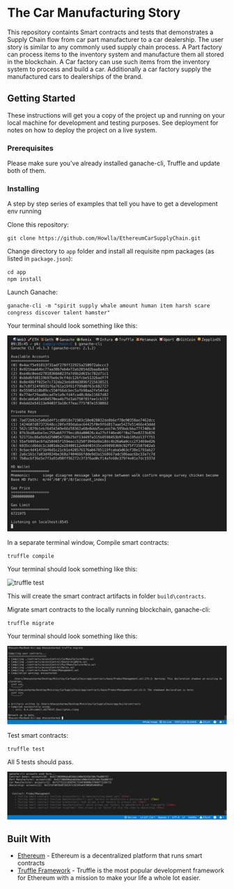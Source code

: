 # The Car Manufacturing Story

This repository containts Smart contracts and tests that demonstrates a Supply Chain flow from car part manufacturer to a car dealership. The user story is similar to any commonly used supply chain process. A Part factory can process items to the inventory system and manufacture them all stored in the blockchain. A Car factory can use such items from the inventory system to process and build a car. Additionally a car factory supply the manufactured cars to dealerships of the brand.



## Getting Started

These instructions will get you a copy of the project up and running on your local machine for development and testing purposes. See deployment for notes on how to deploy the project on a live system.

### Prerequisites

Please make sure you've already installed ganache-cli, Truffle and update both of them.


### Installing

A step by step series of examples that tell you have to get a development env running

Clone this repository:

```
git clone https://github.com/Howlla/EthereumCarSupplyChain.git
```

Change directory to ```app``` folder and install all requisite npm packages (as listed in ```package.json```):

```
cd app
npm install
```

Launch Ganache:

```
ganache-cli -m "spirit supply whale amount human item harsh scare congress discover talent hamster"
```

Your terminal should look something like this:

![truffle test](images/ganache-cli.png)

In a separate terminal window, Compile smart contracts:

```
truffle compile
```

Your terminal should look something like this:

![truffle test](images/truffle_compile.png)

This will create the smart contract artifacts in folder ```build\contracts```.

Migrate smart contracts to the locally running blockchain, ganache-cli:

```
truffle migrate
```

Your terminal should look something like this:

![truffle test](images/truffle_migrate.png)

Test smart contracts:

```
truffle test
```

All 5 tests should pass.

![truffle test](images/truffle_test.png)


## Built With

* [Ethereum](https://www.ethereum.org/) - Ethereum is a decentralized platform that runs smart contracts
* [Truffle Framework](http://truffleframework.com/) - Truffle is the most popular development framework for Ethereum with a mission to make your life a whole lot easier.


